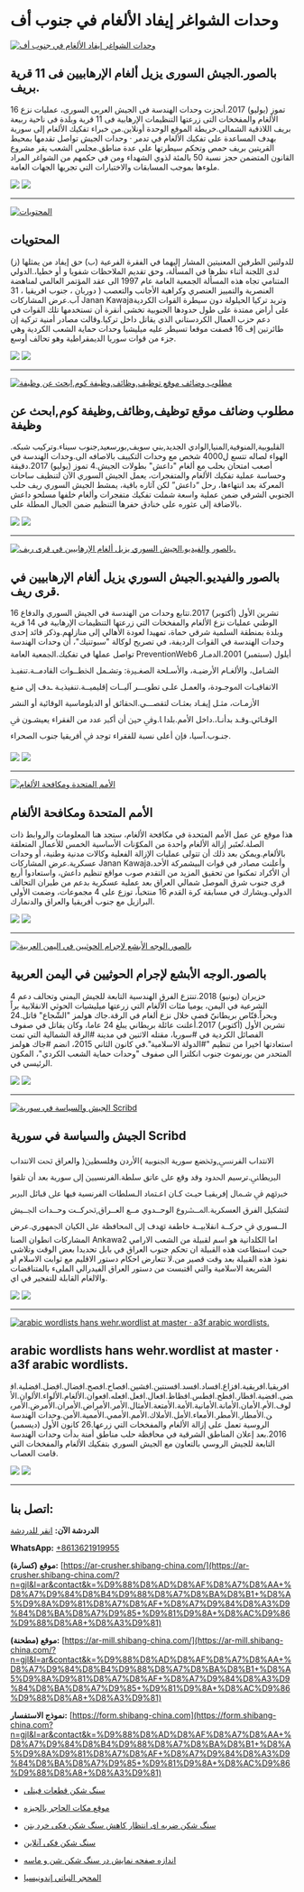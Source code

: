 # وحدات الشواغر إيفاد الألغام في جنوب أف

<a href="https://swt.shibang-china.com/?n=gjl&l=ar&img&k=%D9%88%D8%AD%D8%AF%D8%A7%D8%AA+%D8%A7%D9%84%D8%B4%D9%88%D8%A7%D8%BA%D8%B1+%D8%A5%D9%8A%D9%81%D8%A7%D8%AF+%D8%A7%D9%84%D8%A3%D9%84%D8%BA%D8%A7%D9%85+%D9%81%D9%8A+%D8%AC%D9%86%D9%88%D8%A8+%D8%A3%D9%81" target="_blank">![وحدات الشواغر إيفاد الألغام في جنوب أف](http://static.shibang-china.com/all-800x300/230.jpg)</a>

## بالصور.الجيش السورى يزيل ألغام الإرهابيين فى 11 قرية بريف.
16 تموز (يوليو) 2017.أنجزت وحدات الهندسة فى الجيش العربى السورى، عمليات نزع الألغام والمفخخات التى زرعتها التنظيمات الإرهابية فى 11 قرية وبلدة فى ناحية ربيعة بريف اللاذقية الشمالى.خريطة الموقع الوحدة أونلاين.من خبراء تفكيك الألغام إلى سورية بهدف المساعدة على تفكيك الألغام في تدمر &middot; وحدات الجيش تواصل تقدمها بمحيط القريتين بريف حمص وتحكم سيطرتها على عدة مناطق.مجلس الشعب يقر مشروع القانون المتضمن حجز نسبة 50 بالمئة لذوي الشهداء ومن في حكمهم من الشواغر المراد ملوءها بموجب المسابقات والاختبارات التي تجريها الجهات العامة.


<a href="https://whatsapp.shibangsoft.com/WhatsApp.php" target="_blank" title="WhatsApp">![](http://static.shibang-china.com/icon/whatsapp.png)</a> <a href="https://swt.shibang-china.com/?n=gjl&l=ar&icon&k=%D9%88%D8%AD%D8%AF%D8%A7%D8%AA+%D8%A7%D9%84%D8%B4%D9%88%D8%A7%D8%BA%D8%B1+%D8%A5%D9%8A%D9%81%D8%A7%D8%AF+%D8%A7%D9%84%D8%A3%D9%84%D8%BA%D8%A7%D9%85+%D9%81%D9%8A+%D8%AC%D9%86%D9%88%D8%A8+%D8%A3%D9%81" target="_blank">![](http://static.shibang-china.com/icon/chat-ar.png)</a>

---

<a href="https://swt.shibang-china.com/?n=gjl&l=ar&img&k=%D9%88%D8%AD%D8%AF%D8%A7%D8%AA+%D8%A7%D9%84%D8%B4%D9%88%D8%A7%D8%BA%D8%B1+%D8%A5%D9%8A%D9%81%D8%A7%D8%AF+%D8%A7%D9%84%D8%A3%D9%84%D8%BA%D8%A7%D9%85+%D9%81%D9%8A+%D8%AC%D9%86%D9%88%D8%A8+%D8%A3%D9%81" target="_blank">![المحتويات](http://static.shibang-china.com/all-800x300/1478.jpg)</a>

## المحتويات
(ز) للدولتين الطرفين المعنيتين المشار إليهما في الفقرة الفرعية (ب) حق إيفاد من يمثلها لدى اللجنة أثناء نظرها في المسألة، وحق تقديم الملاحظات شفويا و أو خطيا،.الدولي المتنامي تجاه هذه المسألة الجمعية العامة عام 1997 الى عقد المؤتمر العالمي لمناهضة العنصرية والتمييز العنصري وكراهية الأجانب والتعصب ( دوربان ، جنوب افريقيا ، 31 آب.عرض المشاركات Janan Kawajaوتريد تركيا الحيلولة دون سيطرة القوات الكردية على أراض ممتدة على طول حدودها الجنوبية تخشى أنقرة أن تستخدمها تلك القوات في دعم حزب العمال الكردستاني الذي يقاتل داخل تركيا.وقالت مصادر أمنية تركية إن طائرتين إف 16 قصفت موقعا تسيطر عليه ميليشيا وحدات حماية الشعب الكردية وهي جزء من قوات سوريا الديمقراطية وهو تحالف أوسع.


<a href="https://whatsapp.shibangsoft.com/WhatsApp.php" target="_blank" title="WhatsApp">![](http://static.shibang-china.com/icon/whatsapp.png)</a> <a href="https://swt.shibang-china.com/?n=gjl&l=ar&icon&k=%D9%88%D8%AD%D8%AF%D8%A7%D8%AA+%D8%A7%D9%84%D8%B4%D9%88%D8%A7%D8%BA%D8%B1+%D8%A5%D9%8A%D9%81%D8%A7%D8%AF+%D8%A7%D9%84%D8%A3%D9%84%D8%BA%D8%A7%D9%85+%D9%81%D9%8A+%D8%AC%D9%86%D9%88%D8%A8+%D8%A3%D9%81" target="_blank">![](http://static.shibang-china.com/icon/chat-ar.png)</a>

---

<a href="https://swt.shibang-china.com/?n=gjl&l=ar&img&k=%D9%88%D8%AD%D8%AF%D8%A7%D8%AA+%D8%A7%D9%84%D8%B4%D9%88%D8%A7%D8%BA%D8%B1+%D8%A5%D9%8A%D9%81%D8%A7%D8%AF+%D8%A7%D9%84%D8%A3%D9%84%D8%BA%D8%A7%D9%85+%D9%81%D9%8A+%D8%AC%D9%86%D9%88%D8%A8+%D8%A3%D9%81" target="_blank">![مطلوب وضائف موقع توظيف,وظائف,وظيفة كوم,ابحث عن وظيفة](http://static.shibang-china.com/all-800x300/368.jpg)</a>

## مطلوب وضائف موقع توظيف,وظائف,وظيفة كوم,ابحث عن وظيفة
.القليوبية,المنوفية,المنيا,الوادي الجديد,بني سويف,بورسعيد,جنوب سيناء.وتركيب شبكه الهواء لصاله تتسع ل4000 شخص مع وحدات التكييف بالاصافه الى.وحدات الهندسة في أصعب امتحان بحلب مع ألغام &quot;داعش&quot; بطولات الجيش.4 تموز (يوليو) 2017.دقيقة وحساسة عملية تفكيك الألغام والمتفجرات، يعمل الجيش السوري الآن لتنظيف ساحات المعركة بعد انتهاءها، رحل “داعش” لكن آثاره باقية، يمشط الجيش السوري ريف حلب الجنوبي الشرقي ضمن عملية واسعة شملت تفكيك متفجرات وألغام خلفها مسلحو داعش بالاضافة إلى عثوره على خنادق حفرها التنظيم ضمن الجبال المطلة على.


<a href="https://whatsapp.shibangsoft.com/WhatsApp.php" target="_blank" title="WhatsApp">![](http://static.shibang-china.com/icon/whatsapp.png)</a> <a href="https://swt.shibang-china.com/?n=gjl&l=ar&icon&k=%D9%88%D8%AD%D8%AF%D8%A7%D8%AA+%D8%A7%D9%84%D8%B4%D9%88%D8%A7%D8%BA%D8%B1+%D8%A5%D9%8A%D9%81%D8%A7%D8%AF+%D8%A7%D9%84%D8%A3%D9%84%D8%BA%D8%A7%D9%85+%D9%81%D9%8A+%D8%AC%D9%86%D9%88%D8%A8+%D8%A3%D9%81" target="_blank">![](http://static.shibang-china.com/icon/chat-ar.png)</a>

---

<a href="https://swt.shibang-china.com/?n=gjl&l=ar&img&k=%D9%88%D8%AD%D8%AF%D8%A7%D8%AA+%D8%A7%D9%84%D8%B4%D9%88%D8%A7%D8%BA%D8%B1+%D8%A5%D9%8A%D9%81%D8%A7%D8%AF+%D8%A7%D9%84%D8%A3%D9%84%D8%BA%D8%A7%D9%85+%D9%81%D9%8A+%D8%AC%D9%86%D9%88%D8%A8+%D8%A3%D9%81" target="_blank">![بالصور والفيديو.الجيش السوري يزيل ألغام الإرهابيين في قرى ريف.](http://static.shibang-china.com/all-800x300/1138.jpg)</a>

## بالصور والفيديو.الجيش السوري يزيل ألغام الإرهابيين في قرى ريف.
16 تشرين الأول (أكتوبر) 2017.تتابع وحدات من الهندسة في الجيش السوري والدفاع الوطني عمليات نزع الألغام والمفخخات التي زرعتها التنظيمات الإرهابية في 14 قرية وبلدة بمنطقة السلمية شرقي حماة، تمهيدا لعودة الأهالي إلى منازلهم.وذكر قائد إحدى وحدات الهندسة في القوات الرديفة، في تصريح لوكالة &quot;سبوتنيك&quot;، أن وحدات الهندسة تواصل عملها في تفكيك.اﳉﻤﻌﻴﺔ اﻟﻌﺎﻣﺔ PreventionWeb6 أيلول (سبتمبر) 2001.اﻟﺪﻣـﺎر اﻟﺸـﺎﻣﻞ، واﻷﻟﻐـﺎم اﻷرﺿﻴـﺔ، واﻷﺳـﻠﺤﺔ اﻟﺼﻐـﲑة: وﺗﺸـﻤﻞ اﳋﻄــﻮات اﻟﻘﺎدﻣــﺔ.ﺗﻨﻔﻴـﺬ اﻻﺗﻔﺎﻗﻴـﺎت اﳌﻮﺟـﻮدة، واﻟﻌﻤـﻞ ﻋﻠـﻰ ﺗﻄﻮﻳـــﺮ آﻟﻴــﺎت إﻗﻠﻴﻤﻴــﺔ.ﺗﻨﻔﻴﺬﻳـﺔ ـﺪف إﱃ ﻣﻨـﻊ اﻷزﻣـﺎت، ﻣﺜـﻞ إﻳﻔـﺎد ﺑﻌﺜـﺎت ﻟﺘﻘﺼـــﻲ.اﳊﻘﺎﺋﻖ أو اﻟﺪﺑﻠﻮﻣﺎﺳﻴﺔ اﻟﻮﻗﺎﺋﻴﺔ أو اﻟﻨﺸﺮ اﻟﻮﻗـﺎﺋﻲ.وﻗـﺪ ﺑﺪأﻧـﺎ،.داﺧﻞ اﻷﻣﻢ.ﺑﻠﺪا ﺎ.وﰲ ﺣﲔ أن أﻛﱪ ﻋﺪد ﻣﻦ اﻟﻔﻘﺮاء ﻳﻌﻴﺸـﻮن ﰲ ﺟﻨـﻮب.آﺳﻴﺎ، ﻓﺈن أﻋﻠﻰ ﻧﺴﺒﺔ ﻟﻠﻔﻘﺮاء ﺗﻮﺟﺪ ﰲ أﻓﺮﻳﻘﻴﺎ ﺟﻨﻮب اﻟﺼﺤﺮاء.


<a href="https://whatsapp.shibangsoft.com/WhatsApp.php" target="_blank" title="WhatsApp">![](http://static.shibang-china.com/icon/whatsapp.png)</a> <a href="https://swt.shibang-china.com/?n=gjl&l=ar&icon&k=%D9%88%D8%AD%D8%AF%D8%A7%D8%AA+%D8%A7%D9%84%D8%B4%D9%88%D8%A7%D8%BA%D8%B1+%D8%A5%D9%8A%D9%81%D8%A7%D8%AF+%D8%A7%D9%84%D8%A3%D9%84%D8%BA%D8%A7%D9%85+%D9%81%D9%8A+%D8%AC%D9%86%D9%88%D8%A8+%D8%A3%D9%81" target="_blank">![](http://static.shibang-china.com/icon/chat-ar.png)</a>

---

<a href="https://swt.shibang-china.com/?n=gjl&l=ar&img&k=%D9%88%D8%AD%D8%AF%D8%A7%D8%AA+%D8%A7%D9%84%D8%B4%D9%88%D8%A7%D8%BA%D8%B1+%D8%A5%D9%8A%D9%81%D8%A7%D8%AF+%D8%A7%D9%84%D8%A3%D9%84%D8%BA%D8%A7%D9%85+%D9%81%D9%8A+%D8%AC%D9%86%D9%88%D8%A8+%D8%A3%D9%81" target="_blank">![الأمم المتحدة ومكافحة الألغام](http://static.shibang-china.com/all-800x300/108.jpg)</a>

## الأمم المتحدة ومكافحة الألغام
هذا موقع عن عمل الأمم المتحدة في مكافحة الألغام، ستجد هنا المعلومات والروابط ذات الصلة.تُعتَبر إزالة الألغام واحدة من المكوّنات الأساسية الخمس للأعمال المتعلقة بالألغام.ويمكن بعد ذلك أن تتولى عمليات الإزالة الفعلية وكالات مدنية وطنية، أو وحدات عسكرية.عرض المشاركات Janan Kawajaوأعلنت مصادر في قوات البيشمركة الأحد، أن الأكراد تمكنوا من تحقيق المزيد من التقدم صوب مواقع تنظيم داعش، واستعادوا أربع قرى جنوب شرق الموصل شمالي العراق بعد عملية عسكرية بدعم من طيران التحالف الدولي.ويشارك في مسابقة كرة القدم 16 منتخباً، توزع على 4 مجموعات، وضمت الأولى البرازيل مع جنوب أفريقيا والعراق والدنمارك.


<a href="https://whatsapp.shibangsoft.com/WhatsApp.php" target="_blank" title="WhatsApp">![](http://static.shibang-china.com/icon/whatsapp.png)</a> <a href="https://swt.shibang-china.com/?n=gjl&l=ar&icon&k=%D9%88%D8%AD%D8%AF%D8%A7%D8%AA+%D8%A7%D9%84%D8%B4%D9%88%D8%A7%D8%BA%D8%B1+%D8%A5%D9%8A%D9%81%D8%A7%D8%AF+%D8%A7%D9%84%D8%A3%D9%84%D8%BA%D8%A7%D9%85+%D9%81%D9%8A+%D8%AC%D9%86%D9%88%D8%A8+%D8%A3%D9%81" target="_blank">![](http://static.shibang-china.com/icon/chat-ar.png)</a>

---

<a href="https://swt.shibang-china.com/?n=gjl&l=ar&img&k=%D9%88%D8%AD%D8%AF%D8%A7%D8%AA+%D8%A7%D9%84%D8%B4%D9%88%D8%A7%D8%BA%D8%B1+%D8%A5%D9%8A%D9%81%D8%A7%D8%AF+%D8%A7%D9%84%D8%A3%D9%84%D8%BA%D8%A7%D9%85+%D9%81%D9%8A+%D8%AC%D9%86%D9%88%D8%A8+%D8%A3%D9%81" target="_blank">![بالصور.الوجه الأبشع لإجرام الحوثيين في اليمن العربية](http://static.shibang-china.com/all-800x300/57.jpg)</a>

## بالصور.الوجه الأبشع لإجرام الحوثيين في اليمن العربية
4 حزيران (يونيو) 2018.تنتزع الفرق الهندسية التابعة للجيش اليمني وتحالف دعم الشرعية في اليمن، يوميا مئات الألغام التي زرعتها ميليشيات الحوثي الانقلابية براً وبحراً.قنّاص بريطانيّ قضى خلال نزع ألغام في الرقة.جاك هولمز &quot;الشّجاع&quot; قاتل.24 تشرين الأول (أكتوبر) 2017.أعلنت عائلة بريطاني يبلغ 24 عاما، وكان يقاتل في صفوف الفصائل الكردية في #سوريا، مقتله الاثنين في مدينة #الرقة الشمالية التي تمت استعادتها اخيرا من تنظيم &quot;#الدولة الاسلامية&quot;.في كانون الثاني 2015، انضم #جاك هولمز المتحدر من بورنموث جنوب انكلترا الى صفوف &quot;وحدات حماية الشعب الكردي&quot;، المكون الرئيسي في.


<a href="https://whatsapp.shibangsoft.com/WhatsApp.php" target="_blank" title="WhatsApp">![](http://static.shibang-china.com/icon/whatsapp.png)</a> <a href="https://swt.shibang-china.com/?n=gjl&l=ar&icon&k=%D9%88%D8%AD%D8%AF%D8%A7%D8%AA+%D8%A7%D9%84%D8%B4%D9%88%D8%A7%D8%BA%D8%B1+%D8%A5%D9%8A%D9%81%D8%A7%D8%AF+%D8%A7%D9%84%D8%A3%D9%84%D8%BA%D8%A7%D9%85+%D9%81%D9%8A+%D8%AC%D9%86%D9%88%D8%A8+%D8%A3%D9%81" target="_blank">![](http://static.shibang-china.com/icon/chat-ar.png)</a>

---

<a href="https://swt.shibang-china.com/?n=gjl&l=ar&img&k=%D9%88%D8%AD%D8%AF%D8%A7%D8%AA+%D8%A7%D9%84%D8%B4%D9%88%D8%A7%D8%BA%D8%B1+%D8%A5%D9%8A%D9%81%D8%A7%D8%AF+%D8%A7%D9%84%D8%A3%D9%84%D8%BA%D8%A7%D9%85+%D9%81%D9%8A+%D8%AC%D9%86%D9%88%D8%A8+%D8%A3%D9%81" target="_blank">![الجيش والسياسة في سورية Scribd](http://static.shibang-china.com/all-800x300/936.jpg)</a>

## الجيش والسياسة في سورية Scribd
اﻻﻧﺘﺪاب اﻟﻔﺮﻧﴘ,وﲣﻀﻊ ﺳﻮرﻳﺔ اﳉﻨﻮﺑﻴﺔ )اﻷردن وﻓﻠﺴﻄﲔ( واﻟﻌﺮاق ﲢﺖ اﻻﻧﺘﺪاب اﻟﱪﻳﻄﺎﲏ.ﺗﺮﺳﻴﻢ ﺍﳊﺪﻭﺩ وﻗﺪ وﻗﻊ ﻋﲆ ﻋﺎﺗﻖ ﺳﻠﻄﺔ.اﻟﻔﺮﻧﺴﻴﲔ إﱃ ﺳﻮرﻳﺔ ﺑﻌﺪ أن ﺗﻠﻘﻮا ﺧﱪﲥﻢ ﰲ ﺷـﲈل إﻓﺮﻳﻘﻴـﺎ ﺣﻴـﺚ ﻛـﺎن اﻋـﺘﲈد اﻟـﺴﻠﻄﺎت اﻟﻔﺮﻧﺴﻴﺔ ﻓﻴﻬﺎ ﻋﲆ ﻗﺒﺎﺋﻞ اﻟﱪﺑﺮ ﻟﺘﺸﻜﻴﻞ اﻟﻔﺮق اﻟﻌﺴﻜﺮﻳﺔ.اﳌــﴩوع اﻟﻮﺣــﺪوي ﻣــﻊ اﻟﻌــﺮاق,ﲢﺮﻛــﺖ وﺣــﺪات اﳉــﻴﺶ اﻟــﺴﻮري ﰲ ﺣﺮﻛــﺔ اﻧﻘﻼﺑﻴــﺔ ﺧﺎﻃﻔﺔ ﲥﺪف إﱃ اﳌﺤﺎﻓﻈﺔ ﻋﲆ اﻟﻜﻴﺎن اﳉﻤﻬﻮري.عرض المشاركات انطوان الصنا Ankawa2 اما الكلدانية هو اسم لقبيلة من الشعب الارامي حيث استطاعت هذه القبيلة ان تحكم جنوب العراق في بابل تحديدا بعض الوقت وتلاشى نفوذ هذه القبيلة بعد وقت قصير من.لا تتعارض احكام دستور الاقليم مع ثوابت الاسلام او الشريعة الاسلامية والتي اقتبست من دستور العراق الفيدرالي الملىء بالمتناقضات والالغام القابلة للتفجير في اي.


<a href="https://whatsapp.shibangsoft.com/WhatsApp.php" target="_blank" title="WhatsApp">![](http://static.shibang-china.com/icon/whatsapp.png)</a> <a href="https://swt.shibang-china.com/?n=gjl&l=ar&icon&k=%D9%88%D8%AD%D8%AF%D8%A7%D8%AA+%D8%A7%D9%84%D8%B4%D9%88%D8%A7%D8%BA%D8%B1+%D8%A5%D9%8A%D9%81%D8%A7%D8%AF+%D8%A7%D9%84%D8%A3%D9%84%D8%BA%D8%A7%D9%85+%D9%81%D9%8A+%D8%AC%D9%86%D9%88%D8%A8+%D8%A3%D9%81" target="_blank">![](http://static.shibang-china.com/icon/chat-ar.png)</a>

---

<a href="https://swt.shibang-china.com/?n=gjl&l=ar&img&k=%D9%88%D8%AD%D8%AF%D8%A7%D8%AA+%D8%A7%D9%84%D8%B4%D9%88%D8%A7%D8%BA%D8%B1+%D8%A5%D9%8A%D9%81%D8%A7%D8%AF+%D8%A7%D9%84%D8%A3%D9%84%D8%BA%D8%A7%D9%85+%D9%81%D9%8A+%D8%AC%D9%86%D9%88%D8%A8+%D8%A3%D9%81" target="_blank">![arabic wordlists hans wehr.wordlist at master · a3f arabic wordlists.](http://static.shibang-china.com/all-800x300/1402.jpg)</a>

## arabic wordlists hans wehr.wordlist at master · a3f arabic wordlists.
افريقيا.افريقية.افزاع.افساد.افسد.افسنتين.افشين.افصاح.افصح.افضال.افضل.افضلية.افضى.افضية.افطار.افطح.افطس.افظاظ.افعال.افعل.افعله.افعوان.الألغام.الألواء.الألوان.الألوف.الأم.الأمان.الأمانة.الأمانية.الأمة.الأمتعة.الأمثال.الأمر.الأمراض.الأمران.الأمرض.الأمرين.الأمطار.الأمطر.الأمعاء.الأمل.الأملاك.الأمم.الأممي.الأممية.الأمن.وحدات الهندسة الروسية تعمل على إزالة الألغام والمفخخات التي زرعها.26 كانون الأول (ديسمبر) 2016.بعد إعلان المناطق الشرقية في محافظة حلب مناطق أمنة بدأت وحدات الهندسة التابعة للجيش الروسي بالتعاون مع الجيش السوري بتفكيك الألغام والمفخخات التي قامت العصاب.


<a href="https://whatsapp.shibangsoft.com/WhatsApp.php" target="_blank" title="WhatsApp">![](http://static.shibang-china.com/icon/whatsapp.png)</a> <a href="https://swt.shibang-china.com/?n=gjl&l=ar&icon&k=%D9%88%D8%AD%D8%AF%D8%A7%D8%AA+%D8%A7%D9%84%D8%B4%D9%88%D8%A7%D8%BA%D8%B1+%D8%A5%D9%8A%D9%81%D8%A7%D8%AF+%D8%A7%D9%84%D8%A3%D9%84%D8%BA%D8%A7%D9%85+%D9%81%D9%8A+%D8%AC%D9%86%D9%88%D8%A8+%D8%A3%D9%81" target="_blank">![](http://static.shibang-china.com/icon/chat-ar.png)</a>

---
## اتصل بنا:

**الدردشة الآن:** [انقر للدردشة](https://swt.shibang-china.com?n=gjl&l=ar&contact&k=%D9%88%D8%AD%D8%AF%D8%A7%D8%AA+%D8%A7%D9%84%D8%B4%D9%88%D8%A7%D8%BA%D8%B1+%D8%A5%D9%8A%D9%81%D8%A7%D8%AF+%D8%A7%D9%84%D8%A3%D9%84%D8%BA%D8%A7%D9%85+%D9%81%D9%8A+%D8%AC%D9%86%D9%88%D8%A8+%D8%A3%D9%81)

**WhatsApp:**  [+8613621919955](https://whatsapp.shibangsoft.com/WhatsApp.php)

**موقع (كسارة):** [https://ar-crusher.shibang-china.com/](https://ar-crusher.shibang-china.com/?n=gjl&l=ar&contact&k=%D9%88%D8%AD%D8%AF%D8%A7%D8%AA+%D8%A7%D9%84%D8%B4%D9%88%D8%A7%D8%BA%D8%B1+%D8%A5%D9%8A%D9%81%D8%A7%D8%AF+%D8%A7%D9%84%D8%A3%D9%84%D8%BA%D8%A7%D9%85+%D9%81%D9%8A+%D8%AC%D9%86%D9%88%D8%A8+%D8%A3%D9%81)

**موقع (مطحنة):** [https://ar-mill.shibang-china.com/](https://ar-mill.shibang-china.com/?n=gjl&l=ar&contact&k=%D9%88%D8%AD%D8%AF%D8%A7%D8%AA+%D8%A7%D9%84%D8%B4%D9%88%D8%A7%D8%BA%D8%B1+%D8%A5%D9%8A%D9%81%D8%A7%D8%AF+%D8%A7%D9%84%D8%A3%D9%84%D8%BA%D8%A7%D9%85+%D9%81%D9%8A+%D8%AC%D9%86%D9%88%D8%A8+%D8%A3%D9%81)

**نموذج الاستفسار:** [https://form.shibang-china.com](https://form.shibang-china.com?n=gjl&l=ar&contact&k=%D9%88%D8%AD%D8%AF%D8%A7%D8%AA+%D8%A7%D9%84%D8%B4%D9%88%D8%A7%D8%BA%D8%B1+%D8%A5%D9%8A%D9%81%D8%A7%D8%AF+%D8%A7%D9%84%D8%A3%D9%84%D8%BA%D8%A7%D9%85+%D9%81%D9%8A+%D8%AC%D9%86%D9%88%D8%A8+%D8%A3%D9%81)

* [سنگ شکن قطعات فینلی](../37/%D8%B3%D9%86%DA%AF%20%D8%B4%DA%A9%D9%86%20%D9%82%D8%B7%D8%B9%D8%A7%D8%AA%20%D9%81%DB%8C%D9%86%D9%84%DB%8C.md)

* [موقع مكات الحاجر بالجيزه](../39/%D9%85%D9%88%D9%82%D8%B9%20%D9%85%D9%83%D8%A7%D8%AA%20%D8%A7%D9%84%D8%AD%D8%A7%D8%AC%D8%B1%20%D8%A8%D8%A7%D9%84%D8%AC%D9%8A%D8%B2%D9%87.md)

* [سنگ شکن ضربه ای انتظار کاهش سنگ شکن فکی خرد بتن](../40/%D8%B3%D9%86%DA%AF%20%D8%B4%DA%A9%D9%86%20%D8%B6%D8%B1%D8%A8%D9%87%20%D8%A7%DB%8C%20%D8%A7%D9%86%D8%AA%D8%B8%D8%A7%D8%B1%20%DA%A9%D8%A7%D9%87%D8%B4%20%D8%B3%D9%86%DA%AF%20%D8%B4%DA%A9%D9%86%20%D9%81%DA%A9%DB%8C%20%D8%AE%D8%B1%D8%AF%20%D8%A8%D8%AA%D9%86.md)

* [سنگ شکن فکی آنلاین](../36/%D8%B3%D9%86%DA%AF%20%D8%B4%DA%A9%D9%86%20%D9%81%DA%A9%DB%8C%20%D8%A2%D9%86%D9%84%D8%A7%DB%8C%D9%86.md)

* [اندازه صفحه نمایش در سنگ شکن شن و ماسه](../37/%D8%A7%D9%86%D8%AF%D8%A7%D8%B2%D9%87%20%D8%B5%D9%81%D8%AD%D9%87%20%D9%86%D9%85%D8%A7%DB%8C%D8%B4%20%D8%AF%D8%B1%20%D8%B3%D9%86%DA%AF%20%D8%B4%DA%A9%D9%86%20%D8%B4%D9%86%20%D9%88%20%D9%85%D8%A7%D8%B3%D9%87.md)

* [المحجر النباتي إندونيسيا](../40/%D8%A7%D9%84%D9%85%D8%AD%D8%AC%D8%B1%20%D8%A7%D9%84%D9%86%D8%A8%D8%A7%D8%AA%D9%8A%20%D8%A5%D9%86%D8%AF%D9%88%D9%86%D9%8A%D8%B3%D9%8A%D8%A7.md)